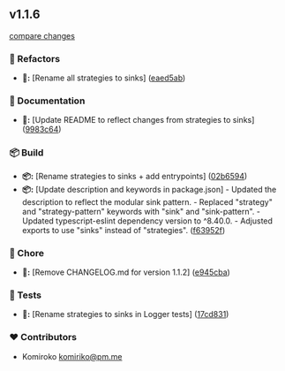 
## v1.1.6

[compare changes](https://github.com/NowaraJS/logger/compare/v1.1.5...v1.1.6)

### 🧹 Refactors

- **🧹:** [Rename all strategies to sinks] ([eaed5ab](https://github.com/NowaraJS/logger/commit/eaed5ab))

### 📖 Documentation

- **📖:** [Update README to reflect changes from strategies to sinks] ([9983c64](https://github.com/NowaraJS/logger/commit/9983c64))

### 📦 Build

- **📦:** [Rename strategies to sinks + add entrypoints] ([02b6594](https://github.com/NowaraJS/logger/commit/02b6594))
- **📦:** [Update description and keywords in package.json] - Updated the description to reflect the modular sink pattern. - Replaced "strategy" and "strategy-pattern" keywords with "sink" and "sink-pattern". - Updated typescript-eslint dependency version to ^8.40.0. - Adjusted exports to use "sinks" instead of "strategies". ([f63952f](https://github.com/NowaraJS/logger/commit/f63952f))

### 🦉 Chore

- **🦉:** [Remove CHANGELOG.md for version 1.1.2] ([e945cba](https://github.com/NowaraJS/logger/commit/e945cba))

### 🧪 Tests

- **🧪:** [Rename strategies to sinks in Logger tests] ([17cd831](https://github.com/NowaraJS/logger/commit/17cd831))

### ❤️ Contributors

- Komiroko <komiriko@pm.me>

